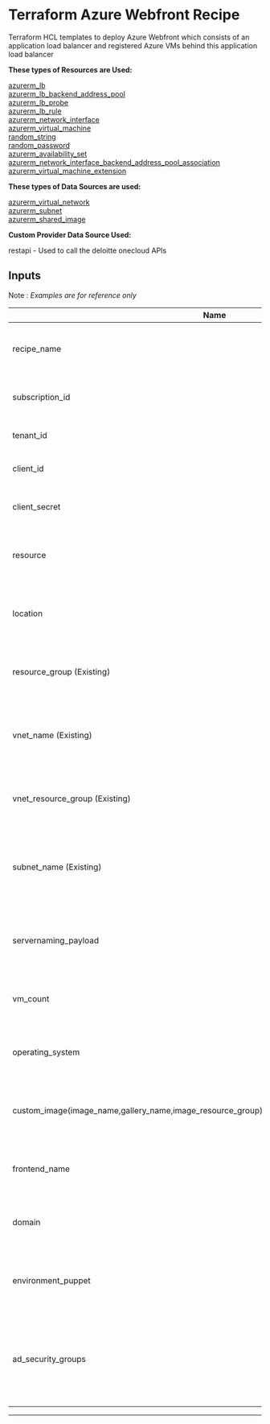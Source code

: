 # **Terraform Azure Webfront Recipe**

Terraform HCL templates to deploy Azure Webfront which consists of an application load balancer and registered Azure VMs behind this application load balancer

**These types of Resources are Used:**

[azurerm_lb](https://www.terraform.io/docs/providers/azurerm/r/lb.html) \
[azurerm_lb_backend_address_pool](https://www.terraform.io/docs/providers/azurerm/r/lb_backend_address_pool.html) \
[azurerm_lb_probe](https://www.terraform.io/docs/providers/azurerm/r/lb_probe.html) \
[azurerm_lb_rule](https://www.terraform.io/docs/providers/azurerm/r/lb_rule.html) \
[azurerm_network_interface](https://www.terraform.io/docs/providers/azurerm/r/network_interface.html) \
[azurerm_virtual_machine](https://www.terraform.io/docs/providers/azurerm/r/virtual_machine.html) \
[random_string](https://www.terraform.io/docs/providers/random/r/string.html) \
[random_password](https://www.terraform.io/docs/providers/random/r/password.html) \
[azurerm_availability_set](https://www.terraform.io/docs/providers/azurerm/r/availability_set.html) \
[azurerm_network_interface_backend_address_pool_association](https://www.terraform.io/docs/providers/azurerm/r/network_interface_backend_address_pool_association.html) \
[azurerm_virtual_machine_extension ](https://www.terraform.io/docs/providers/azurerm/r/virtual_machine_extension.html)


**These types of Data Sources are used:**

[azurerm_virtual_network](https://www.terraform.io/docs/providers/azurerm/r/virtual_network.html) \
[azurerm_subnet](https://www.terraform.io/docs/providers/azurerm/r/subnet.html)\
[azurerm_shared_image](https://www.terraform.io/docs/providers/azurerm/r/virtual_network.html)

**Custom Provider Data Source Used:**

restapi - Used to call the deloitte onecloud APIs

## **Inputs** 

Note : *Examples are for reference only*

Name | Description | Type | Examples |
---------|---------|---------|---------
 recipe_name | (Required) Unique name for recipe to name resources | String | test-recipe
 subscription_id | (Required) Azure Valid Subscription id | String | 72daf1-dd2c-4d1f-af13-5abe46
 tenant_id | (Required) Valid Azure tenant id  | String | 36daf1-dd2c-4d1f-af13-5abe46
 client_id | (Required) Azure valid client id  | String | --
 client_secret | (Required) Azure valid client client secret | String | --
 resource | (Required) Valid Resource to generate token | String | 15cdf-715d-45a7-887e-01sgsgsg
 location | (Required)  Azure location  where resources get deployed | String | East US
 resource_group (Existing) | (Required)  Container that holds related resources | String | AZRG-UE-NPD-001
 vnet_name (Existing) | (Required) Virtual Network name having deloitte on-prem connectivity | String | azeusdvnt01-Horizon
 vnet_resource_group (Existing) | (Required) Virtual Network resource group | String | AZRG-ITS-ITS-NPD
 subnet_name (Existing) | (Required) Valid Subnet Name under virtual network having on-prem connectivity | String | vmw-hcs-46e56a-5776-4b0a
 servernaming_payload | (Required) Payload needed to call servernaming API | Map |  { "environment": "AZPPRD", "system": "USPPRD","vmAllocationRequest": [{"componentKey": "WEB","numberServers": 2}]},
 vm_count | (Required) Number of virtual machine to be depolyed | Number | 2
 operating_system | (Required) Valid Operating System Name | String | Windows/Linux
 custom_image(image_name,gallery_name,image_resource_group)/marketplace_image(publisher,offer,sku) | (Required) Image details required for virtual machines | Map | "custom_image": {"image_name": "deloitte-windows2012","gallery_name": "Goldenimages","image_resource_group": "GoldenImageTestvg"}/"marketplace_image" : {"publisher" : "RedHat","offer": "RHEL","sku":"7-RAW"}
 frontend_name | (Required) Specifies the name of the frontend ip configuration. | String | SubnetIPAddress
 domain | (Required)  Valid domain required for puppet installation | String | us.deloitte.com
 environment_puppet | (Required) Valid Environment required for puppet installation | String | NPD
 ad_security_groups| (Required)  Active Directory security group required to access the created VMs | Map |  {"Administrators": ["US\\SG-US-868978391936-Admin","US\\SG-US-197151468794-Admin"]}/"ad_security_groups": {"sudo_groups": ["%sg-us-868978391936-admin","%sg-us-197151468794-admin"],"access_groups": ["sg-us-868978391936-admin","sg-us-197151468794-admin"]}

---------------------------------------------------------------


 
 
